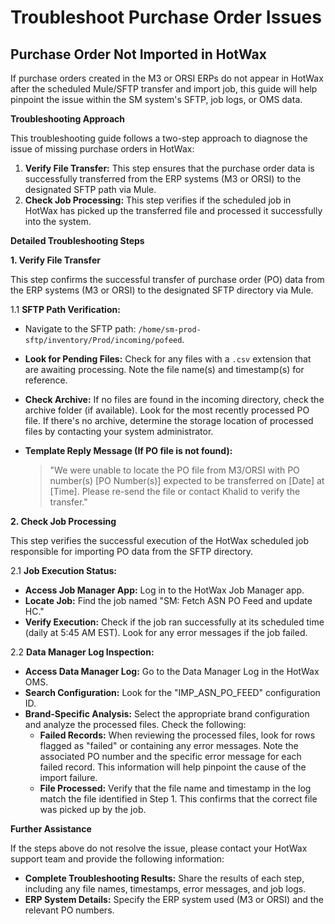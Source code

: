# Troubleshoot Purchase Order Issues

## Purchase Order Not Imported in HotWax

If purchase orders created in the M3 or ORSI ERPs do not appear in HotWax after the scheduled Mule/SFTP transfer and import job, this guide will help pinpoint the issue within the SM system's SFTP, job logs, or OMS data.

**Troubleshooting Approach**

This troubleshooting guide follows a two-step approach to diagnose the issue of missing purchase orders in HotWax:

1.  **Verify File Transfer:** This step ensures that the purchase order data is successfully transferred from the ERP systems (M3 or ORSI) to the designated SFTP path via Mule.
2.  **Check Job Processing:** This step verifies if the scheduled job in HotWax has picked up the transferred file and processed it successfully into the system.

**Detailed Troubleshooting Steps**

**1. Verify File Transfer**

This step confirms the successful transfer of purchase order (PO) data from the ERP systems (M3 or ORSI) to the designated SFTP directory via Mule.

1.1 **SFTP Path Verification:**

*   Navigate to the SFTP path: `/home/sm-prod-sftp/inventory/Prod/incoming/pofeed`.
*   **Look for Pending Files:** Check for any files with a `.csv` extension that are awaiting processing. Note the file name(s) and timestamp(s) for reference.
*   **Check Archive:** If no files are found in the incoming directory, check the archive folder (if available). Look for the most recently processed PO file. If there's no archive, determine the storage location of processed files by contacting your system administrator.
*   **Template Reply Message (If PO file is not found):**

    > "We were unable to locate the PO file from M3/ORSI with PO number(s) [PO Number(s)] expected to be transferred on [Date] at [Time]. Please re-send the file or contact Khalid to verify the transfer."

**2. Check Job Processing**

This step verifies the successful execution of the HotWax scheduled job responsible for importing PO data from the SFTP directory.

2.1 **Job Execution Status:**

*   **Access Job Manager App:** Log in to the HotWax Job Manager app.
*   **Locate Job:** Find the job named "SM: Fetch ASN PO Feed and update HC."
*   **Verify Execution:** Check if the job ran successfully at its scheduled time (daily at 5:45 AM EST). Look for any error messages if the job failed.

2.2 **Data Manager Log Inspection:**

*   **Access Data Manager Log:** Go to the Data Manager Log in the HotWax OMS.
*   **Search Configuration:** Look for the "IMP\_ASN\_PO\_FEED" configuration ID.
*   **Brand-Specific Analysis:** Select the appropriate brand configuration and analyze the processed files. Check the following:
    *   **Failed Records:** When reviewing the processed files, look for rows flagged as "failed" or containing any error messages. Note the associated PO number and the specific error message for each failed record. This information will help pinpoint the cause of the import failure.
    *   **File Processed:** Verify that the file name and timestamp in the log match the file identified in Step 1. This confirms that the correct file was picked up by the job.

**Further Assistance**

If the steps above do not resolve the issue, please contact your HotWax support team and provide the following information:

*   **Complete Troubleshooting Results:** Share the results of each step, including any file names, timestamps, error messages, and job logs.
*   **ERP System Details:** Specify the ERP system used (M3 or ORSI) and the relevant PO numbers.